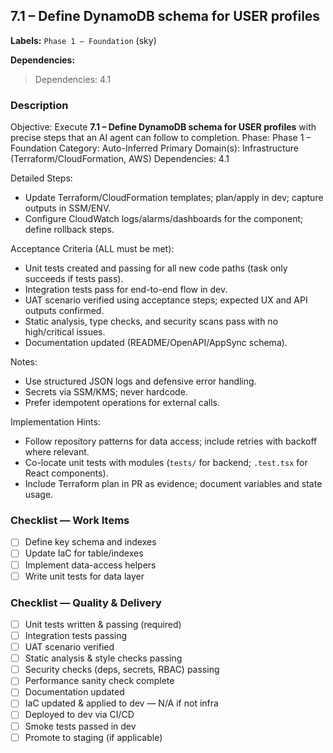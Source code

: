 ## 7.1 – Define DynamoDB schema for USER profiles
**Labels:** `Phase 1 – Foundation` (sky)

**Dependencies:**

> Dependencies: 4.1

### Description
Objective: Execute **7.1 – Define DynamoDB schema for USER profiles** with precise steps that an AI agent can follow to completion.
Phase: Phase 1 – Foundation
Category: Auto-Inferred
Primary Domain(s): Infrastructure (Terraform/CloudFormation, AWS)
Dependencies: 4.1

Detailed Steps:
- Update Terraform/CloudFormation templates; plan/apply in dev; capture outputs in SSM/ENV.
- Configure CloudWatch logs/alarms/dashboards for the component; define rollback steps.

Acceptance Criteria (ALL must be met):
- Unit tests created and passing for all new code paths (task only succeeds if tests pass).
- Integration tests pass for end-to-end flow in dev.
- UAT scenario verified using acceptance steps; expected UX and API outputs confirmed.
- Static analysis, type checks, and security scans pass with no high/critical issues.
- Documentation updated (README/OpenAPI/AppSync schema).

Notes:
- Use structured JSON logs and defensive error handling.
- Secrets via SSM/KMS; never hardcode.
- Prefer idempotent operations for external calls.

Implementation Hints:
- Follow repository patterns for data access; include retries with backoff where relevant.
- Co-locate unit tests with modules (`tests/` for backend; `.test.tsx` for React components).
- Include Terraform plan in PR as evidence; document variables and state usage.


### Checklist — Work Items
- [ ] Define key schema and indexes
- [ ] Update IaC for table/indexes
- [ ] Implement data-access helpers
- [ ] Write unit tests for data layer

### Checklist — Quality & Delivery
- [ ] Unit tests written & passing (required)
- [ ] Integration tests passing
- [ ] UAT scenario verified
- [ ] Static analysis & style checks passing
- [ ] Security checks (deps, secrets, RBAC) passing
- [ ] Performance sanity check complete
- [ ] Documentation updated
- [ ] IaC updated & applied to dev — N/A if not infra
- [ ] Deployed to dev via CI/CD
- [ ] Smoke tests passed in dev
- [ ] Promote to staging (if applicable)
